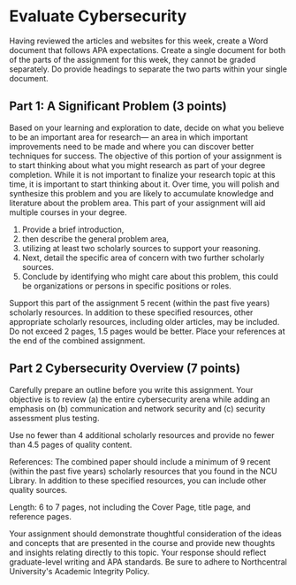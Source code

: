 # Evaluate Cybersecurity

Having reviewed the articles and websites for this week, create a Word document that follows APA expectations. Create a single document for both of the parts of the assignment for this week, they cannot be graded separately. Do provide headings to separate the two parts within your single document.

## Part 1: A Significant Problem (3 points)

Based on your learning and exploration to date, decide on what you believe to be an important area for research— an area in which important improvements need to be made and where you can discover better techniques for success. The objective of this portion of your assignment is to start thinking about what you might research as part of your degree completion. While it is not important to finalize your research topic at this time, it is important to start thinking about it. Over time, you will polish and synthesize this problem and you are likely to accumulate knowledge and literature about the problem area. This part of your assignment will aid multiple courses in your degree.

1. Provide a brief introduction, 
2. then describe the general problem area, 
3. utilizing at least two scholarly sources to support your reasoning. 
4. Next, detail the specific area of concern with two further scholarly sources. 
5. Conclude by identifying who might care about this problem, this could be organizations or persons in specific positions or roles.

Support this part of the assignment 5 recent (within the past five years) scholarly resources. In addition to these specified resources, other appropriate scholarly resources, including older articles, may be included. Do not exceed 2 pages, 1.5 pages would be better. Place your references at the end of the combined assignment.

## Part 2 Cybersecurity Overview (7 points)

Carefully prepare an outline before you write this assignment. Your objective is to review (a) the entire cybersecurity arena while adding an emphasis on (b) communication and network security and (c) security assessment plus testing.

Use no fewer than 4 additional scholarly resources and provide no fewer than 4.5 pages of quality content.

References: The combined paper should include a minimum of 9 recent (within the past five years) scholarly resources that you found in the NCU Library. In addition to these specified resources, you can include other quality sources.

Length: 6 to 7 pages, not including the Cover Page, title page, and reference pages.

Your assignment should demonstrate thoughtful consideration of the ideas and concepts that are presented in the course and provide new thoughts and insights relating directly to this topic. Your response should reflect graduate-level writing and APA standards. Be sure to adhere to Northcentral University's Academic Integrity Policy.
